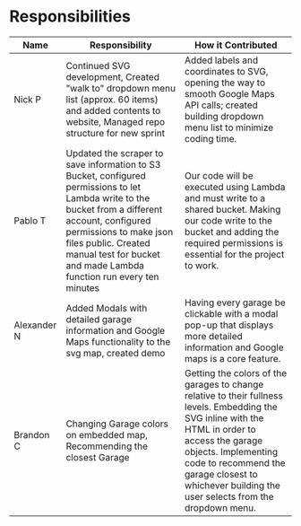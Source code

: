 Responsibilities
==

| Name | Responsibility | How it Contributed |
|----|------------|--------|
| Nick P | Continued SVG development, Created "walk to" dropdown menu list (approx. 60 items) and added contents to website, Managed repo structure for new sprint | Added labels and coordinates to SVG, opening the way to smooth Google Maps API calls; created building dropdown menu list to minimize coding time. |
| Pablo T | Updated the scraper to save information to S3 Bucket, configured permissions to let Lambda write to the bucket from a different account, configured permissions to make json files public. Created manual test for bucket and made Lambda function run every ten minutes| Our code will be executed using Lambda and must write to a shared bucket. Making our code write to the bucket and adding the required permissions is essential for the project to work. |
| Alexander N | Added Modals with detailed garage information and Google Maps functionality to the svg map, created demo | Having every garage be clickable with a modal pop-up that displays more detailed information and Google maps is a core feature. |
| Brandon C | Changing Garage colors on embedded map, Recommending the closest Garage | Getting the colors of the garages to change relative to their fullness levels. Embedding the SVG inline with the HTML in order to access the garage objects. Implementing code to recommend the garage closest to whichever building the user selects from the dropdown menu. |
